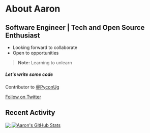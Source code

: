 # About Aaron
## Software Engineer | Tech and Open Source Enthusiast
- Looking forward to collaborate
- Open to opportunities

> **Note:** Learning to unlearn


*<h5>Let's write some code</h5>*


<!--## My Projects-->

Contributor to [@PyconUg](https://github.com/PyconUg)

[Follow on Twitter](https://twitter.com/oluk_aaron)



## Recent Activity

<a href="https://github.com/Leon12-aaryson/Leon12-aaryson">
  <img align="center" src="https://github-readme-stats.vercel.app/api/top-langs/?username=Leon12-aaryson&hide=java,html&title_color=ffffff&text_color=c9cacc&icon_color=2bbc8a&bg_color=1d1f21" />
</a>
<a href="https://github.com/Leon12-aaryson">
  <img align="center" src="https://github-readme-stats.vercel.app/api?username=Leon12-aaryson&show_icons=true&line_height=27&count_private=true&title_color=ffffff&text_color=c9cacc&icon_color=2bbc8a&bg_color=1d1f21" alt="Aaron's GitHub Stats" />
</a>
